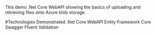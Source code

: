 This demo .Net Core WebAPI showing the basics of uploading and retrieving files onto Azure blob storage.

#Technologies Demonstrated
.Net Core WebAPI
Entity Framework Core
Swagger
Fluent Validation
